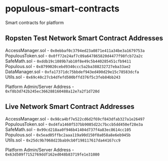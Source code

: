 # populous-smart-contracts
Smart contracts for platform


## Ropsten Test Network Smart Contract Addresses

AccessManager.sol - `0x0ebbaf0c3794ed23a0871e411a34be3a1679753a`   
PopulousToken.sol - `0x0ff72e24af7c09a647865820d4477f98fcb72a2c`      
SafeMath.sol - `0xddb19c1089b7ab10f8e49c5b440285451cfb9411`          
Populous.sol - `0x8799020cebd9340ccc5a2ba388232727eba33ae2`    
DataManager.sol -  `0xfa17371dc75bbdef943ed490d29e15c78583dcfa`     
Utils.sol - `0x69c40c27cb4dfefd500bffd376f5c3feb84bb243`

Platform Admin/Server Address - `0xf8b3d742b245ec366288160488a12e7a2f1d720d`

## Live Network Smart Contract Addresses

AccessManager.sol - `0x98ca4bf7e522cd6d2f69cf843dfab327a1e26497`   
PopulousToken.sol - `0xd4fa1460f537bb9085d22c7bccb5dd450ef28e3a`      
SafeMath.sol - `0x99cd218aa0f946b41404d737f4a83ec8614cc105`          
Populous.sol - `0x5ead05ffbc2aaa119a90d150f0a058a8e6eb945b`           
Utils.sol - `0x25dc9b7068d23bab9cb0f198117617da44167cc9`

Platform Admin/Server Address - `0x63d509f7152769ddf162ed048b83719fe1e31080`